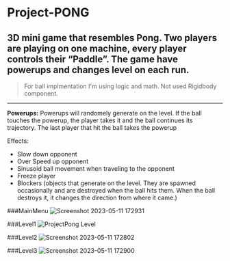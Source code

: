 # Project-PONG

3D mini game that resembles Pong. Two players are playing on one machine, every player controls their “Paddle”.
The game have powerups and changes level on each run.
-------
> For ball implmentation I'm using logic and math. 
> Not used Rigidbody component.
-------
**Powerups:**
Powerups will randomely generate on the level.  If the ball touches the powerup, the player takes it and the ball continues its trajectory. The last player that hit the ball takes the powerup 

Effects:
- Slow down opponent 
- Over Speed up opponent 
- Sinusoid ball movement when traveling to the opponent 
- Freeze player 
- Blockers (objects that generate on the level. They are spawned occasionally and are destroyed when the ball hits them. When the ball destroys it, it changes the direction from where it came.)

###MainMenu
![Screenshot 2023-05-11 172931](https://github.com/nirupamkumar/Project-PONG/assets/63305439/e4667229-b8f1-4e65-98bf-e996b0802866)

###Level1
![ProjectPong Level](https://user-images.githubusercontent.com/63305439/234290563-84df58e9-c283-4271-9cb8-7e963a0b822a.jpg)

###Level2
![Screenshot 2023-05-11 172802](https://github.com/nirupamkumar/Project-PONG/assets/63305439/9ed6bb57-ece5-4d92-b3f9-e562b1c9d477)

###Level3
![Screenshot 2023-05-11 172900](https://github.com/nirupamkumar/Project-PONG/assets/63305439/bfc15adc-b533-44be-a8a8-4b3a8c60386c)
